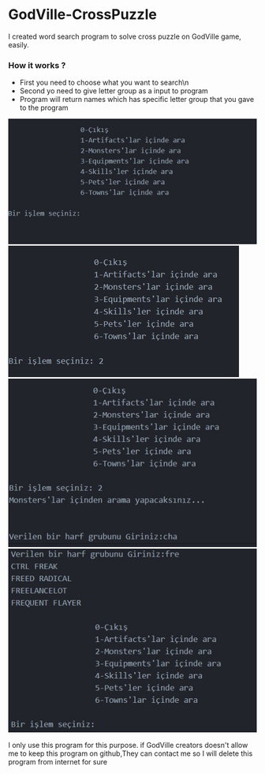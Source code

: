 # GodVille-CrossPuzzle
I created word  search program to solve cross puzzle on GodVille game, easily.


### How it works ?

* First you need to choose what you want to search\n
* Second yo need to give letter group as a input to program 
* Program will return names which has specific letter group that you gave to the program 

![Alt text](https://github.com/ErdalNayir/GodVille-CrossPuzzle/blob/main/1.jpg)
![Alt text](https://github.com/ErdalNayir/GodVille-CrossPuzzle/blob/main/2.jpg)
![Alt text](https://github.com/ErdalNayir/GodVille-CrossPuzzle/blob/main/3.jpg)
![Alt text](https://github.com/ErdalNayir/GodVille-CrossPuzzle/blob/main/5.jpg)






















I only use this program for this purpose. if GodVille creators doesn't allow me to keep this program on github,They can contact me so I will delete this program from internet for sure
